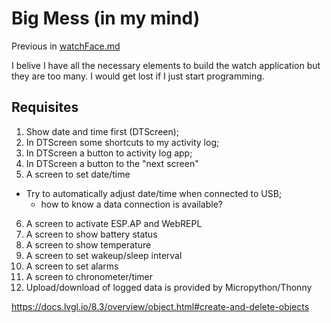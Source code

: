 # Big Mess (in my mind)

Previous in [watchFace.md](./watchFace.md)

I belive I have all the necessary elements to build the watch application but they are too many. I would get lost if I just start programming.

## Requisites

1. Show date and time first (DTScreen);
2. In DTScreen some shortcuts to my activity log;
3. In DTScreen a button to activity log app;
4. In DTScreen a button to the "next screen"
5. A screen to set date/time
  - Try to automatically adjust date/time when connected to USB;
    - how to know a data connection is available?
6. A screen to activate ESP.AP and WebREPL
7. A screen to show battery status
8. A screen to show temperature
9. A screen to set wakeup/sleep interval
10. A screen to set alarms
11. A screen to chronometer/timer
12. Upload/download of logged data is provided by Micropython/Thonny

https://docs.lvgl.io/8.3/overview/object.html#create-and-delete-objects
